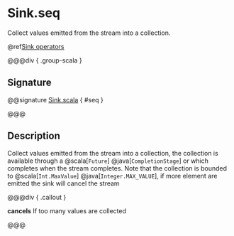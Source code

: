 # Sink.seq

Collect values emitted from the stream into a collection.

@ref[Sink operators](../index.md#sink-operators)

@@@div { .group-scala }

## Signature

@@signature [Sink.scala]($akka$/akka-stream/src/main/scala/akka/stream/scaladsl/Sink.scala) { #seq }

@@@

## Description

Collect values emitted from the stream into a collection, the collection is available through a @scala[`Future`] @java[`CompletionStage`] or
which completes when the stream completes. Note that the collection is bounded to @scala[`Int.MaxValue`] @java[`Integer.MAX_VALUE`],
if more element are emitted the sink will cancel the stream


@@@div { .callout }

**cancels** If too many values are collected

@@@


